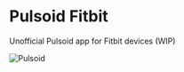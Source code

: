 # Pulsoid Fitbit

Unofficial Pulsoid app for Fitbit devices (WIP)

![Pulsoid](https://user-images.githubusercontent.com/9268058/216686478-90fc3c19-8ca8-41bf-932d-40d2abcdf818.png)
